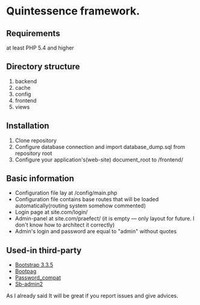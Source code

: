 # Quintessence framework.


## Requirements
 at least PHP 5.4 and higher
 
 
## Directory structure
1. backend
2. cache
3. config
4. frontend
5. views

## Installation
1. Clone repository
2. Configure database connection and import database_dump.sql from repository root
3. Configure your application's(web-site) document_root to /frontend/


## Basic information
  * Configuration file lay at /config/main.php
  * Configuration file contains base routes that will be loaded automatically(routing system somehow commented)
  * Login page at site.com/login/
  * Admin-panel at site.com/praefect/  (it is empty — only layout for future. I don't know how to architect it correctly)
  * Admin's login and password are equal to "admin" without quotes
  
  
## Used-in third-party
  *  [Bootstrap 3.3.5](https://github.com/twbs/bootstrap)
  *  [Bootpag](https://github.com/botmonster/jquery-bootpag)
  *  [Password_compat](https://github.com/ircmaxell/password_compat)
  *  [Sb-admin2](https://github.com/IronSummitMedia/startbootstrap-sb-admin-2)




As I already said It will be great if you report issues and give advices.
